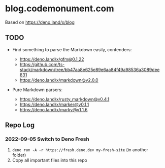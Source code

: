 # blog.codemonument.com

Based on https://deno.land/x/blog

## TODO 

- Find something to parse the Markdown easily, contenders: 
    - https://deno.land/x/gfm@0.1.22
    - https://github.com/ts-stack/markdown/tree/bb47aa8e625e89e6aa84f49a98536a3089dee831
    - https://deno.land/x/markdown@v2.0.0

- Pure Markdown parsers: 
    - https://deno.land/x/rusty_markdown@v0.4.1
    - https://deno.land/x/marker@v0.1.1
    - https://deno.land/x/marky@v1.1.6

## Repo Log 

### 2022-09-05 Switch to Deno Fresh 

1. `deno run -A -r https://fresh.deno.dev my-fresh-site` (in another folder) 
2. Copy all important files into this repo 